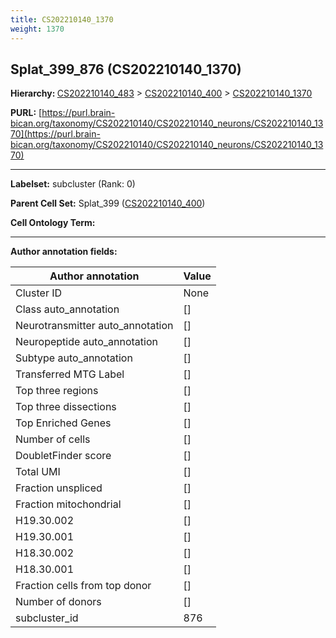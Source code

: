 ```yaml
---
title: CS202210140_1370
weight: 1370
---
```

## Splat_399_876 (CS202210140_1370)
<b>Hierarchy: </b>
[CS202210140_483](../CS202210140_483) >
[CS202210140_400](../CS202210140_400) >
[CS202210140_1370](../CS202210140_1370)

**PURL:** [https://purl.brain-bican.org/taxonomy/CS202210140/CS202210140_neurons/CS202210140_1370](https://purl.brain-bican.org/taxonomy/CS202210140/CS202210140_neurons/CS202210140_1370)

---


**Labelset:** subcluster (Rank: 0)

**Parent Cell Set:** Splat_399 ([CS202210140_400](../CS202210140_400))



**Cell Ontology Term:** 

[MARKER GENES.]: #


---

[TRANSFERRED ANNOTATIONS.]: #


[AUTHOR ANNOTATION FIELDS.]: #


**Author annotation fields:**

| Author annotation | Value |
|-------------------|-------|
|Cluster ID|None|
|Class auto_annotation|[]|
|Neurotransmitter auto_annotation|[]|
|Neuropeptide auto_annotation|[]|
|Subtype auto_annotation|[]|
|Transferred MTG Label|[]|
|Top three regions|[]|
|Top three dissections|[]|
|Top Enriched Genes|[]|
|Number of cells|[]|
|DoubletFinder score|[]|
|Total UMI|[]|
|Fraction unspliced|[]|
|Fraction mitochondrial|[]|
|H19.30.002|[]|
|H19.30.001|[]|
|H18.30.002|[]|
|H18.30.001|[]|
|Fraction cells from top donor|[]|
|Number of donors|[]|
|subcluster_id|876|
